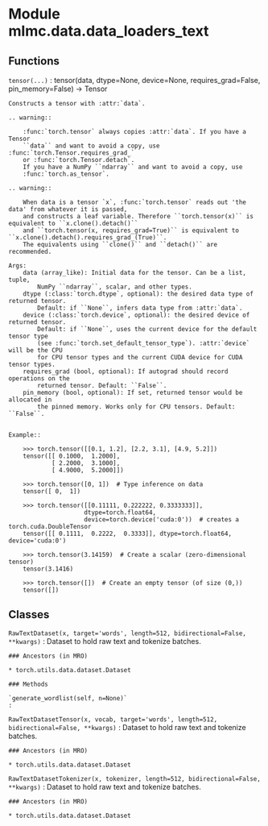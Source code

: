 Module mlmc.data.data_loaders_text
==================================

Functions
---------

    
`tensor(...)`
:   tensor(data, dtype=None, device=None, requires_grad=False, pin_memory=False) -> Tensor
    
    Constructs a tensor with :attr:`data`.
    
    .. warning::
    
        :func:`torch.tensor` always copies :attr:`data`. If you have a Tensor
        ``data`` and want to avoid a copy, use :func:`torch.Tensor.requires_grad_`
        or :func:`torch.Tensor.detach`.
        If you have a NumPy ``ndarray`` and want to avoid a copy, use
        :func:`torch.as_tensor`.
    
    .. warning::
    
        When data is a tensor `x`, :func:`torch.tensor` reads out 'the data' from whatever it is passed,
        and constructs a leaf variable. Therefore ``torch.tensor(x)`` is equivalent to ``x.clone().detach()``
        and ``torch.tensor(x, requires_grad=True)`` is equivalent to ``x.clone().detach().requires_grad_(True)``.
        The equivalents using ``clone()`` and ``detach()`` are recommended.
    
    Args:
        data (array_like): Initial data for the tensor. Can be a list, tuple,
            NumPy ``ndarray``, scalar, and other types.
        dtype (:class:`torch.dtype`, optional): the desired data type of returned tensor.
            Default: if ``None``, infers data type from :attr:`data`.
        device (:class:`torch.device`, optional): the desired device of returned tensor.
            Default: if ``None``, uses the current device for the default tensor type
            (see :func:`torch.set_default_tensor_type`). :attr:`device` will be the CPU
            for CPU tensor types and the current CUDA device for CUDA tensor types.
        requires_grad (bool, optional): If autograd should record operations on the
            returned tensor. Default: ``False``.
        pin_memory (bool, optional): If set, returned tensor would be allocated in
            the pinned memory. Works only for CPU tensors. Default: ``False``.
    
    
    Example::
    
        >>> torch.tensor([[0.1, 1.2], [2.2, 3.1], [4.9, 5.2]])
        tensor([[ 0.1000,  1.2000],
                [ 2.2000,  3.1000],
                [ 4.9000,  5.2000]])
    
        >>> torch.tensor([0, 1])  # Type inference on data
        tensor([ 0,  1])
    
        >>> torch.tensor([[0.11111, 0.222222, 0.3333333]],
                         dtype=torch.float64,
                         device=torch.device('cuda:0'))  # creates a torch.cuda.DoubleTensor
        tensor([[ 0.1111,  0.2222,  0.3333]], dtype=torch.float64, device='cuda:0')
    
        >>> torch.tensor(3.14159)  # Create a scalar (zero-dimensional tensor)
        tensor(3.1416)
    
        >>> torch.tensor([])  # Create an empty tensor (of size (0,))
        tensor([])

Classes
-------

`RawTextDataset(x, target='words', length=512, bidirectional=False, **kwargs)`
:   Dataset to hold raw text and tokenize batches.

    ### Ancestors (in MRO)

    * torch.utils.data.dataset.Dataset

    ### Methods

    `generate_wordlist(self, n=None)`
    :

`RawTextDatasetTensor(x, vocab, target='words', length=512, bidirectional=False, **kwargs)`
:   Dataset to hold raw text and tokenize batches.

    ### Ancestors (in MRO)

    * torch.utils.data.dataset.Dataset

`RawTextDatasetTokenizer(x, tokenizer, length=512, bidirectional=False, **kwargs)`
:   Dataset to hold raw text and tokenize batches.

    ### Ancestors (in MRO)

    * torch.utils.data.dataset.Dataset